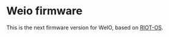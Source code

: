 # Weio firmware

This is the next firmware version for WeIO, based on [RIOT-OS](https://github.com/RIOT-OS/RIOT).